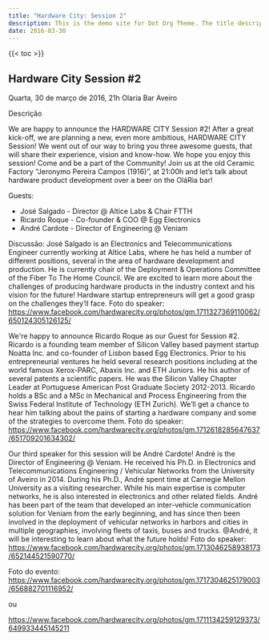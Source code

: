```yaml
---
title: "Hardware City: Session 2"
description: This is the demo site for Dot Org Theme. The title description and images front matter is required for meta og content.
date: 2016-03-30
---
```


{{< toc >}}

## Hardware City Session #2

Quarta, 30 de março de 2016, 21h
Olaria Bar Aveiro

Descrição

We are happy to announce the HARDWARE CITY Session #2!
After a great kick-off, we are planning a new, even more ambitious, HARDWARE CITY Session!
We went out of our way to bring you three awesome guests, that will share their experience, vision and know-how. We hope you enjoy this session! Come and be a part of the Community!
Join us at the old Ceramic Factory “Jeronymo Pereira Campos (1916)”, at 21:00h and let’s talk about hardware product development over a beer on the OláRia bar!

Guests:
- José Salgado - Director @ Altice Labs & Chair FTTH
- Ricardo Roque - Co-founder & COO @ Egg Electronics
- André Cardote - Director of Engineering @ Veniam


Discussão:
José Salgado is an Electronics and Telecommunications Engineer currently working at Altice Labs, where he has held a number of different positions, several in the area of hardware development and production. He is currently chair of the Deployment & Operations Committee of the Fiber To The Home Council. We are excited to learn more about the challenges of producing hardware products in the industry context and his vision for the future! Hardware startup entrepreneurs will get a good grasp on the challenges they’ll face.
Foto do speaker: https://www.facebook.com/hardwarecity.org/photos/gm.1711327369110062/650124305126125/

We're happy to announce Ricardo Roque as our Guest for Session #2. Ricardo is a founding team member of Silicon Valley based payment startup Noatta Inc. and co-founder of Lisbon based Egg Electronics. Prior to his entrepreneurial ventures he held several research positions including at the world famous Xerox-PARC, Abaxis Inc. and ETH Juniors. He his author of several patents a scientific papers. He was the Silicon Valley Chapter Leader at Portuguese American Post Graduate Society 2012-2013. Ricardo holds a BSc and a MSc in Mechanical and Process Engineering from the Swiss Federal Institute of Technology (ETH Zurich).
We’ll get a chance to hear him talking about the pains of starting a hardware company and some of the strategies to overcome them.
Foto do speaker: https://www.facebook.com/hardwarecity.org/photos/gm.1712618285647637/651709201634302/

Our third speaker for this session will be André Cardote!
André is the Director of Engineering @ Veniam. He received his Ph.D. in Electronics and Telecommunications Engineering / Vehicular Networks from the University of Aveiro in 2014. During his Ph.D., André spent time at Carnegie Mellon University as a visiting researcher. While his main expertise is computer networks, he is also interested in electronics and other related fields. André has been part of the team that developed an inter-vehicle communication solution for Veniam from the early beginning, and has since then been involved in the deployment of vehicular networks in harbors and cities in multiple geographies, involving fleets of taxis, buses and trucks.
@André, it will be interesting to learn about what the future holds!
Foto do speaker: https://www.facebook.com/hardwarecity.org/photos/gm.1713046258938173/652144521590770/

Foto do evento: https://www.facebook.com/hardwarecity.org/photos/gm.1717304625179003/656882701116952/

ou

https://www.facebook.com/hardwarecity.org/photos/gm.1711134259129373/649933445145211
